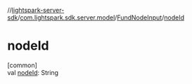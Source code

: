 //[lightspark-server-sdk](../../../index.md)/[com.lightspark.sdk.server.model](../index.md)/[FundNodeInput](index.md)/[nodeId](node-id.md)

# nodeId

[common]\
val [nodeId](node-id.md): String
